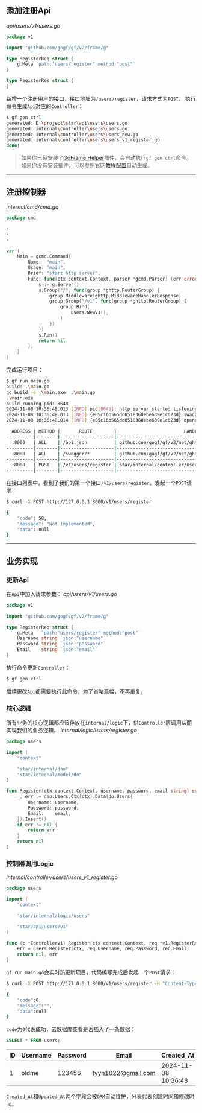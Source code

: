 ## 添加注册Api

*api/users/v1/users.go*

```go
package v1

import "github.com/gogf/gf/v2/frame/g"

type RegisterReq struct {
    g.Meta `path:"users/register" method:"post"`
}

type RegisterRes struct {
}
```

新增一个注册用户的接口，接口地址为`/users/register`，请求方式为`POST`。
执行命令生成`Api`对应的`Controller`：

```bash
$ gf gen ctrl
generated: D:\project\star\api\users\users.go
generated: internal\controller\users\users.go
generated: internal\controller\users\users_new.go
generated: internal\controller\users\users_v1_register.go
done!
```

> 如果你已经安装了[GoFrame Helper](https://plugins.jetbrains.com/plugin/23324-goframe-helper)插件，会自动执行`gf gen ctrl`命令。如果你没有安装插件，可以参照官网[教程配置](https://goframe.org/docs/cli/gen-ctrl#%E8%87%AA%E5%8A%A8%E6%A8%A1%E5%BC%8F%E6%8E%A8%E8%8D%90)自动生成。

---

## 注册控制器

*internal/cmd/cmd.go*

```go
package cmd

·
·
·

var (
    Main = gcmd.Command{
        Name:  "main",
        Usage: "main",
        Brief: "start http server",
        Func: func(ctx context.Context, parser *gcmd.Parser) (err error) {
            s := g.Server()
            s.Group("/", func(group *ghttp.RouterGroup) {
                group.Middleware(ghttp.MiddlewareHandlerResponse)
                group.Group("/v1", func(group *ghttp.RouterGroup) {
                    group.Bind(
                        users.NewV1(),
                    )
                })
            })
            s.Run()
            return nil
        },
    }
)
```

完成运行项目：

```bash
$ gf run main.go
build: .\main.go
go build -o .\main.exe  .\main.go
.\main.exe 
build running pid: 8648
2024-11-08 10:36:48.013 [INFO] pid[8648]: http server started listening on [:8000]
2024-11-08 10:36:48.013 [INFO] {e05c16b565dd0518360ebe639e1c623d} swagger ui is serving at address: http://127.0.0.1:8000/swagger/
2024-11-08 10:36:48.014 [INFO] {e05c16b565dd0518360ebe639e1c623d} openapi specification is serving at address: http://127.0.0.1:8000/api.json

  ADDRESS | METHOD |       ROUTE        |                         HANDLER                         |           MIDDLEWARE
----------|--------|--------------------|---------------------------------------------------------|----------------------------------
  :8000   | ALL    | /api.json          | github.com/gogf/gf/v2/net/ghttp.(*Server).openapiSpec   |
----------|--------|--------------------|---------------------------------------------------------|----------------------------------
  :8000   | ALL    | /swagger/*         | github.com/gogf/gf/v2/net/ghttp.(*Server).swaggerUI     | HOOK_BEFORE_SERVE
----------|--------|--------------------|---------------------------------------------------------|----------------------------------
  :8000   | POST   | /v1/users/register | star/internal/controller/users.(*ControllerV1).Register | ghttp.MiddlewareHandlerResponse
----------|--------|--------------------|---------------------------------------------------------|----------------------------------
```

在接口列表中，看到了我们的第一个接口`/v1/users/register`。发起一个`POST`请求：

```bash
$ curl -X POST http://127.0.0.1:8000/v1/users/register

{
    "code": 58,
    "message": "Not Implemented",
    "data": null
}
```

--- 

## 业务实现

### 更新Api

在`Api`中加入请求参数：
*api/users/v1/users.go*

```go
package v1

import "github.com/gogf/gf/v2/frame/g"

type RegisterReq struct {
    g.Meta   `path:"users/register" method:"post"`
    Username string `json:"username"`
    Password string `json:"password"`
    Email    string `json:"email"`
}
```

执行命令更新`Controller`：

```bash
$ gf gen ctrl
```

后续更改`Api`都需要执行此命令，为了省略篇幅，不再重复。

### 核心逻辑
所有业务的核心逻辑都应该存放在`internal/logic`下，供`Controller`层调用从而实现我们的业务逻辑。
*internal/logic/users/register.go*

```go
package users

import (
    "context"

    "star/internal/dao"
    "star/internal/model/do"
)

func Register(ctx context.Context, username, password, email string) error {
    _, err := dao.Users.Ctx(ctx).Data(do.Users{
        Username: username,
        Password: password,
        Email:    email,
    }).Insert()
    if err != nil {
        return err
    }
    return nil
}
```
### 控制器调用Logic

*internal/controller/users/users_v1_register.go*

```go
package users

import (
    "context"

    "star/internal/logic/users"

    "star/api/users/v1"
)

func (c *ControllerV1) Register(ctx context.Context, req *v1.RegisterReq) (res *v1.RegisterRes, err error) {
    err = users.Register(ctx, req.Username, req.Password, req.Email)
    return nil, err
}
```

`gf run main.go`会实时热更新项目，代码编写完成后发起一个`POST`请求：

```bash
$ curl -X POST http://127.0.0.1:8000/v1/users/register -H "Content-Type: application/json" -d "{\"username\":\"oldme\", \"password\":\"123456\", \"email\":\"tyyn1022@gmail.com\"}"

{
    "code":0,
    "message":"",
    "data":null
}
```

`code`为`0`代表成功，去数据库查看是否插入了一条数据：

```sql
SELECT * FROM users;
```

| ID  | Username | Password | Email              | Created_At          | Updated_At          |
| --- | -------- | -------- | ------------------ | ------------------- | ------------------- |
| 1   | oldme    | 123456   | tyyn1022@gmail.com | 2024-11-08 10:36:48 | 2024-11-08 10:36:48 |

`Created_At`和`Updated_At`两个字段会被`ORM`自动维护，分表代表创建时间和修改时间。
